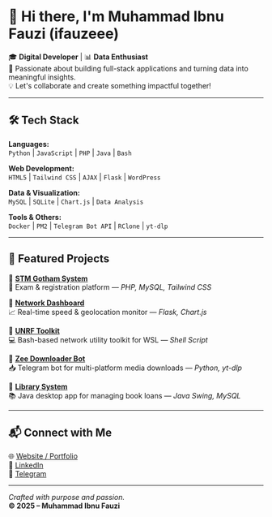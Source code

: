 # 👋 Hi there, I'm Muhammad Ibnu Fauzi (ifauzeee)

🎓 **Digital Developer** | 📊 **Data Enthusiast**  
🚀 Passionate about building full-stack applications and turning data into meaningful insights.  
💡 Let's collaborate and create something impactful together!

---

## 🛠️ Tech Stack

**Languages:**  
`Python` | `JavaScript` | `PHP` | `Java` | `Bash`

**Web Development:**  
`HTML5` | `Tailwind CSS` | `AJAX` | `Flask` | `WordPress`

**Data & Visualization:**  
`MySQL` | `SQLite` | `Chart.js` | `Data Analysis`

**Tools & Others:**  
`Docker` | `PM2` | `Telegram Bot API` | `RClone` | `yt-dlp`

---

## 📌 Featured Projects

🔹 **[STM Gotham System](https://github.com/ifauzeee/WebsitePPDB)**  
🧾 Exam & registration platform — _PHP, MySQL, Tailwind CSS_

🔹 **[Network Dashboard](https://github.com/ifauzeee/network-dashboard)**  
📈 Real-time speed & geolocation monitor — _Flask, Chart.js_

🔹 **[UNRF Toolkit](https://github.com/ifauzeee/Network-Resource-Fetcher)**  
💻 Bash-based network utility toolkit for WSL — _Shell Script_

🔹 **[Zee Downloader Bot](https://github.com/ifauzeee/multi-downloader-bot)**  
📥 Telegram bot for multi-platform media downloads — _Python, yt-dlp_

🔹 **[Library System](https://github.com/ifauzeee/LibraryManagementSystem)**  
📚 Java desktop app for managing book loans — _Java Swing, MySQL_

---

## 📬 Connect with Me

🌐 [Website / Portfolio](https://ifauzeee.github.io/portofolio/)  
💼 [LinkedIn](https://www.linkedin.com/in/ifauzeee/)  
💬 [Telegram](https://t.me/ifauzeee)

---

_Crafted with purpose and passion._  
**© 2025 – Muhammad Ibnu Fauzi**
